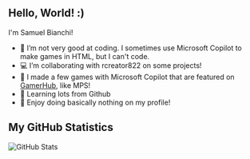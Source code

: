 ## Hello, World! :)

I'm Samuel Bianchi!

- 🫤 I’m not very good at coding. I sometimes use Microsoft Copilot to make games in HTML, but I can't code.
- 💻 I’m collaborating with rcreator822 on some projects!
- 👾 I made a few games with Microsoft Copilot that are featured on [GamerHub](https://github.com/rcreator822/GamerHub), like MPS!
- 🧠 Learning lots from Github
- 🥱 Enjoy doing basically nothing on my profile!

## My GitHub Statistics
![GitHub Stats](https://github-readme-stats.vercel.app/api?username=samuelbianchi73&theme=dark&show_icons=true)